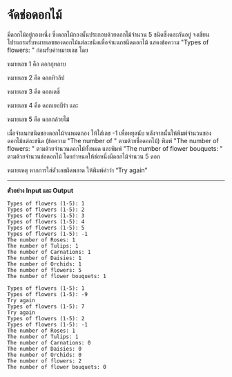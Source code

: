# จัดช่อดอกไม้

มีดอกไม้อยู่กองหนึ่ง ซึ่งดอกไม้กองนั้นประกอบด้วยดอกไม้จำนวน 5 ชนิดซึ่งคละกันอยู่ จงเขียนโปรแกรมรับหมายเลขของดอกไม้แต่ละชนิดเพื่อจำแนกชนิดดอกไม้
แสดงข้อความ "Types of flowers: " ก่อนรับค่าหมายเลข โดย

หมายเลข 1 คือ ดอกกุหลาบ

หมายเลข 2 คือ ดอกทิวลิป

หมายเลข 3 คือ ดอกเดซี่

หมายเลข 4 คือ ดอกเยอบีร่า และ

หมายเลข 5 คือ ดอกกล้วยไม้

เมื่อจำแนกชนิดของดอกไม้จนหมดกอง ให้ใส่เลข -1 เพื่อหยุดนับ หลังจากนั้นให้พิมพ์จำนวนของดอกไม้แต่ละชนิด (ข้อความ "The number of " ตามด้วยชื่อดอกไม้) พิมพ์ "The number of flowers: " ตามด้วยจำนวนดอกไม้ทั้งหมด และพิมพ์ "The number of flower bouquets: " ตามด้วยจำนวนช่อดอกไม้
โดยกำหนดให้ช่อหนึ่งมีดอกไม้จำนวน 5 ดอก

หมายเหตุ หากการใส่ตัวเลขผิดพลาด ให้พิมพ์คำว่า “Try again”


---

**ตัวอย่าง** **Input และ Output**

```
Types of flowers (1-5): 1
Types of flowers (1-5): 2
Types of flowers (1-5): 3
Types of flowers (1-5): 4
Types of flowers (1-5): 5
Types of flowers (1-5): -1
The number of Roses: 1
The number of Tulips: 1
The number of Carnations: 1
The number of Daisies: 1
The number of Orchids: 1
The number of flowers: 5
The number of flower bouquets: 1
```

```
Types of flowers (1-5): 1
Types of flowers (1-5): -9
Try again
Types of flowers (1-5): 7
Try again
Types of flowers (1-5): 2
Types of flowers (1-5): -1
The number of Roses: 1
The number of Tulips: 1
The number of Carnations: 0
The number of Daisies: 0
The number of Orchids: 0
The number of flowers: 2
The number of flower bouquets: 0
```
